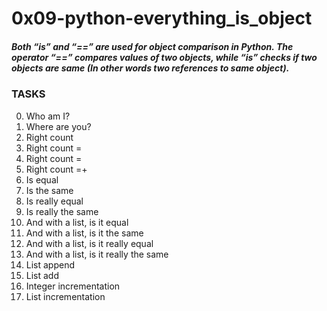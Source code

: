 # 0x09-python-everything_is_object

 ##### Both “is” and “==” are used for object comparison in Python. The operator “==” compares values of two objects, while “is” checks if two objects are same (In other words two references to same object).

### TASKS
0. Who am I?
1. Where are you?
2. Right count
3. Right count =
4. Right count =
5. Right count =+
6. Is equal
7. Is the same
8. Is really equal
9. Is really the same
10. And with a list, is it equal
11. And with a list, is it the same
12. And with a list, is it really equal
13. And with a list, is it really the same
14. List append
15. List add
16. Integer incrementation
17. List incrementation